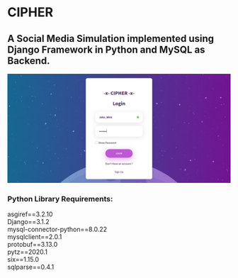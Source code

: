 # CIPHER
## A Social Media Simulation implemented using Django Framework in Python and MySQL as Backend.

<img alt="Cipher Login" src="https://github.com/Pirthvi-Hasan/cipher/blob/master/Screenshots/Login.png">

### Python Library Requirements:
asgiref==3.2.10</br>
Django==3.1.2</br>
mysql-connector-python==8.0.22</br>
mysqlclient==2.0.1</br>
protobuf==3.13.0</br>
pytz==2020.1</br>
six==1.15.0</br>
sqlparse==0.4.1</br>

